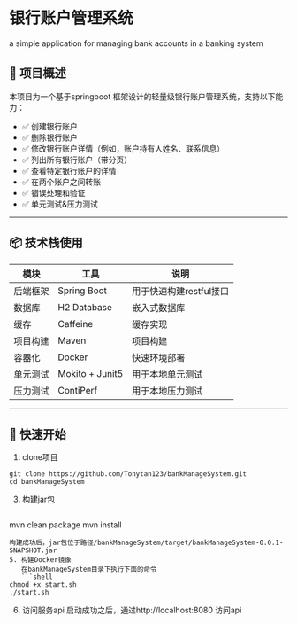 # 银行账户管理系统
a simple application for managing bank accounts in a banking system

## 📌  项目概述
本项目为一个基于springboot 框架设计的轻量级银行账户管理系统，支持以下能力：
- ✅ 创建银行账户
- ✅ 删除银行账户
- ✅ 修改银行账户详情（例如，账户持有人姓名、联系信息）
- ✅ 列出所有银行账户（带分页）
- ✅ 查看特定银行账户的详情
- ✅ 在两个账户之间转账
- ✅ 错误处理和验证
- ✅ 单元测试&压力测试
-----
## 📦  技术栈使用
| 模块 |     工具     | 说明                     |
|------|--------------|------------------------------|
| 后端框架 | Spring Boot | 用于快速构建restful接口    | 
| 数据库| H2 Database     | 嵌入式数据库                     | 
| 缓存    | Caffeine     | 缓存实现                     | 
|项目构建 | Maven     | 项目构建                   |
| 容器化   | Docker     | 快速环境部署             |
| 单元测试| Mokito + Junit5    | 用于本地单元测试                 |
| 压力测试| ContiPerf | 用于本地压力测试                 |
------
## 🚀 快速开始

1. clone项目
```shell
git clone https://github.com/Tonytan123/bankManageSystem.git
cd bankManageSystem
```
3. 构建jar包
   ```shell
mvn clean package
mvn install
```
构建成功后，jar包位于路径/bankManageSystem/target/bankManageSystem-0.0.1-SNAPSHOT.jar
5. 构建Docker镜像
   在bankManageSystem目录下执行下面的命令
   ```shell
chmod +x start.sh
./start.sh
```
6. 访问服务api
 启动成功之后，通过http://localhost:8080 访问api
